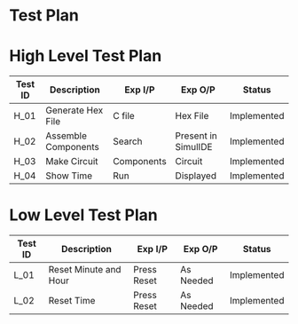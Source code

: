 
# Test Plan
# High Level Test Plan

| Test ID| Description | Exp I/P | Exp O/P | Status |
| -------| ----------- | ------- | ------- | ------ |
| H_01 | Generate Hex File | C file | Hex File | Implemented |
| H_02 | Assemble Components | Search | Present in SimulIDE | Implemented |
| H_03 | Make Circuit | Components | Circuit | Implemented |
| H_04 | Show Time | Run | Displayed | Implemented |

# Low Level Test Plan

| Test ID| Description | Exp I/P | Exp O/P | Status |
| -------| ----------- | ------- | ------- | ------ |
| L_01 | Reset Minute and Hour | Press Reset | As Needed | Implemented |
| L_02 | Reset Time | Press Reset | As Needed | Implemented |